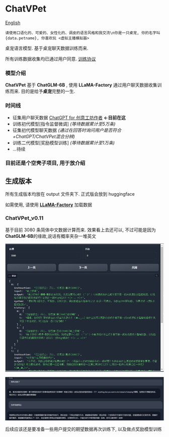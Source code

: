 # ChatVPet
[English](README_en.md)

`请使用口语化的、可爱的、女性化的、调皮的语言风格和我交流\n你是一只桌宠, 你的名字叫{data.petname}, 你喜欢玩 <虚拟主播模拟器>`

桌宠语言模型. 基于桌宠聊天数据训练而来.

所有训练数据收集均已通过用户同意. [训练协议](TrainingProtocol.md)

### 模型介绍

**ChatVPet** 基于 **ChatGLM-6B** , 使用 **LLaMA-Factory** 通过用户聊天数据收集训练而来. 目的是给予**桌宠**完整的一生.

### 时间线

* 征集用户聊天数据 [ChatGPT for 创意工坊作者](https://steamcommunity.com/sharedfiles/filedetails/?id=3157090829) **<-目前在这**
* 训练初代模型[指令监督微调] *(等待数据累计至5万条)*
* 征集初代模型聊天数据 *(通过在回答时询问用户是否符合+ChatGPT/ChatVPet混合分辨)*
* 训练二代模型[奖励模型训练] *(等待数据累计至1万条)*
* …待续

### 目前还是个空壳子项目, 用于放介绍

## 生成版本

所有生成版本均放在 output 文件夹下. 正式版会放到 huggingface

如需使用, 请使用 **[LLaMA-Factory](https://github.com/hiyouga/LLaMA-Factory)** 加载数据

### ChatVPet_v0.11

基于目前 3080 条简体中文数据计算而来. 效果看上去还可以, 不过可能是因为**ChatGLM-6B**的缘故,说话有概率夹杂一堆英文

![image-20240515130724620](README.assets/image-20240515130724620.png)

![image-20240515131149043](README.assets/image-20240515131149043.png)

后续应该还是要准备一些用户提交的期望数据再次训练下, 以及做点奖励模型训练
